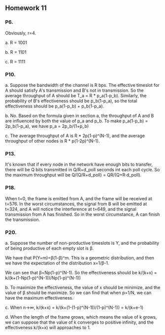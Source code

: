 ## Homework 11

### P6.
Obviously, r=4.

a. R = 1001

b. R = 1101

c. R = 1111

### P10. 
a. Suppose the bandwidth of the channel is R bps. The effective timeslot for A should satisfy A's transmission and B's not in transmission. So the average throughput of A should be T_a = R * p_a(1-p_b). Similarly, the probability of B's effectiveness should be p_b(1-p_a), so the total effectiveness should be p_a(1-p_b) + p_b(1-p_a). 

b. No. Based on the formula given in section a, the throughput of A and B are influenced by both the value of p_a and p_b. To make p_a(1-p_b) = 2p_b(1-p_a), we have p_a = 2p_b/(1+p_b)

c. The average throughput of A is R * 2p(1-p)^(N-1), and the average throughput of other nodes is R * p(1-2p)^(N-1).

### P13.
It's known that if every node in the network have enough bits to transfer, there will be Q bits transmitted in Q/R+d_poll seconds int each poll cycle. So the maximum throughput will be Q/(Q/R+d_poll) = QR/(Q+R·d_poll).

### P18.
When t=0, the frame is emitted from A, and the frame will be received at t=576. In the worst circumstances, the signal from B will be emitted at t=324, and A will notice the interference at t=649, and the signal transmission from A has finished. So in the worst circumstance, A can finish the transmission. 

### P20.
a. Suppose the number of non-productive timeslots is Y, and the probability of being productive of each empty slot is β.

We have that P(Y=m)=β(1-β)^m. This is a geometric distribution, and then we have the expectation of the distribution x=1/β-1. 

We can see that β=Np(1-p)^(N-1). So the effectiveness should be k/(k+x) = k/(k+(1-Np(1-p)^(N-1))/Np(1-p)^(N-1))

b. To maximize the effectiveness, the value of x should be minimize, and the value of β should be maximize. So we can find that when p=1/N, we can have the maximum effectiveness.

c. When n->∞, k/(k+x) = k/(k+(1-(1-p)^(N-1))/(1-p)^(N-1)) = k/(k+e-1)

d. When the length of the frame grows, which means the value of k grows, we can suppose that the value of k converges to positive infinity, and the effectiveness k/(k+x) will approaches to 1. 

